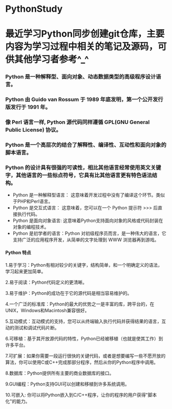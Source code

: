 # PythonStudy
# 最近学习Python同步创建git仓库，主要内容为学习过程中相关的笔记及源码，可供其他学习者参考^_^

### Python 是一种解释型、面向对象、动态数据类型的高级程序设计语言。
### Python 由 Guido van Rossum 于 1989 年底发明，第一个公开发行版发行于 1991 年。
### 像 Perl 语言一样, Python 源代码同样遵循 GPL(GNU General Public License) 协议。

### Python 是一个高层次的结合了解释性、编译性、互动性和面向对象的脚本语言。
### Python 的设计具有很强的可读性，相比其他语言经常使用英文关键字，其他语言的一些标点符号，它具有比其他语言更有特色语法结构。
+ Python 是一种解释型语言： 这意味着开发过程中没有了编译这个环节。类似于PHP和Perl语言。
+ Python 是交互式语言： 这意味着，您可以在一个 Python 提示符 >>> 后直接执行代码。
+ Python 是面向对象语言: 这意味着Python支持面向对象的风格或代码封装在对象的编程技术。
+ Python 是初学者的语言：Python 对初级程序员而言，是一种伟大的语言，它支持广泛的应用程序开发，从简单的文字处理到 WWW 浏览器再到游戏。

#### Python 特点
1.易于学习：Python有相对较少的关键字，结构简单，和一个明确定义的语法，学习起来更加简单。

2.易于阅读：Python代码定义的更清晰。

3.易于维护：Python的成功在于它的源代码是相当容易维护的。

4.一个广泛的标准库：Python的最大的优势之一是丰富的库，跨平台的，在UNIX，Windows和Macintosh兼容很好。

5.互动模式：互动模式的支持，您可以从终端输入执行代码并获得结果的语言，互动的测试和调试代码片断。

6.可移植：基于其开放源代码的特性，Python已经被移植（也就是使其工作）到许多平台。

7.可扩展：如果你需要一段运行很快的关键代码，或者是想要编写一些不愿开放的算法，你可以使用C或C++完成那部分程序，然后从你的Python程序中调用。

8.数据库：Python提供所有主要的商业数据库的接口。

9.GUI编程：Python支持GUI可以创建和移植到许多系统调用。

10.可嵌入: 你可以将Python嵌入到C/C++程序，让你的程序的用户获得"脚本化"的能力。
